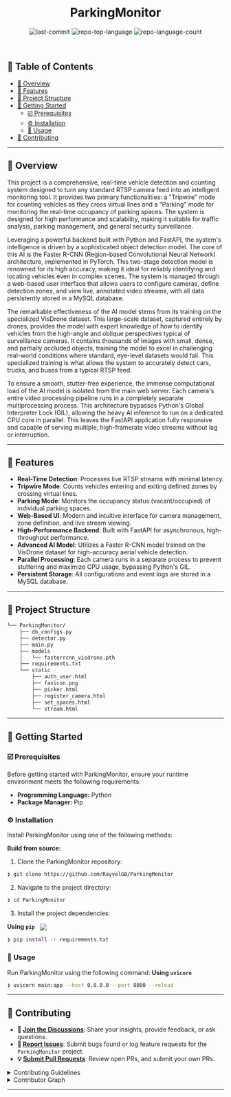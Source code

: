 <p align="center"><h1 align="center">ParkingMonitor</h1></p>
<p align="center">
	<img src="https://img.shields.io/github/last-commit/RayvelGB/ParkingMonitor?style=default&logo=git&logoColor=white&color=0080ff" alt="last-commit">
	<img src="https://img.shields.io/github/languages/top/RayvelGB/ParkingMonitor?style=default&color=0080ff" alt="repo-top-language">
	<img src="https://img.shields.io/github/languages/count/RayvelGB/ParkingMonitor?style=default&color=0080ff" alt="repo-language-count">
</p>
<br>

## 🔗 Table of Contents

- [📍 Overview](#-overview)
- [👾 Features](#-features)
- [📁 Project Structure](#-project-structure)
- [🚀 Getting Started](#-getting-started)
  - [☑️ Prerequisites](#-prerequisites)
  - [⚙️ Installation](#-installation)
  - [🤖 Usage](#🤖-usage)
- [🔰 Contributing](#-contributing)

---

## 📍 Overview

<p>
	This project is a comprehensive, real-time vehicle detection and counting system designed to turn any standard RTSP camera feed into an intelligent monitoring tool. It provides two primary functionalities: a "Tripwire" mode for counting vehicles as they cross virtual lines and a "Parking" mode for monitoring the real-time occupancy of parking spaces. The system is designed for high performance and scalability, making it suitable for traffic analysis, parking management, and general security surveillance.
</p>
<p>
	Leveraging a powerful backend built with Python and FastAPI, the system's intelligence is driven by a sophisticated object detection model. The core of this AI is the Faster R-CNN (Region-based Convolutional Neural Network) architecture, implemented in PyTorch. This two-stage detection model is renowned for its high accuracy, making it ideal for reliably identifying and locating vehicles even in complex scenes. The system is managed through a web-based user interface that allows users to configure cameras, define detection zones, and view live, annotated video streams, with all data persistently stored in a MySQL database.
</p>
<p>
	The remarkable effectiveness of the AI model stems from its training on the specialized VisDrone dataset. This large-scale dataset, captured entirely by drones, provides the model with expert knowledge of how to identify vehicles from the high-angle and oblique perspectives typical of surveillance cameras. It contains thousands of images with small, dense, and partially occluded objects, training the model to excel in challenging real-world conditions where standard, eye-level datasets would fail. This specialized training is what allows the system to accurately detect cars, trucks, and buses from a typical RTSP feed.
</p>
<p>
	To ensure a smooth, stutter-free experience, the immense computational load of the AI model is isolated from the main web server. Each camera's entire video processing pipeline runs in a completely separate multiprocessing process. This architecture bypasses Python's Global Interpreter Lock (GIL), allowing the heavy AI inference to run on a dedicated CPU core in parallel. This leaves the FastAPI application fully responsive and capable of serving multiple, high-framerate video streams without lag or interruption.
</p>

---

## 👾 Features

- **Real-Time Detection**: Processes live RTSP streams with minimal latency.
- **Tripwire Mode**: Counts vehicles entering and exiting defined zones by crossing virtual lines.
- **Parking Mode**: Monitors the occupancy status (vacant/occupied) of individual parking spaces.
- **Web-Based UI**: Modern and intuitive interface for camera management, zone definition, and live stream viewing.
- **High-Performance Backend**: Built with FastAPI for asynchronous, high-throughput performance.
- **Advanced AI Model**: Utilizes a Faster R-CNN model trained on the VisDrone dataset for high-accuracy aerial vehicle detection.
- **Parallel Processing**: Each camera runs in a separate process to prevent stuttering and maximize CPU usage, bypassing Python's GIL.
- **Persistent Storage**: All configurations and event logs are stored in a MySQL database.

---

## 📁 Project Structure

```sh
└── ParkingMonitor/
    ├── db_configs.py
    ├── detector.py
    ├── main.py
    ├── models
    │   └── fasterrcnn_visdrone.pth
    ├── requirements.txt
    └── static
        ├── auth_user.html
        ├── favicon.png
        ├── picker.html
        ├── register_camera.html
        ├── set_spaces.html
        └── stream.html
```

---
## 🚀 Getting Started

### ☑️ Prerequisites

Before getting started with ParkingMonitor, ensure your runtime environment meets the following requirements:

- **Programming Language:** Python
- **Package Manager:** Pip


### ⚙️ Installation

Install ParkingMonitor using one of the following methods:

**Build from source:**

1. Clone the ParkingMonitor repository:
```sh
❯ git clone https://github.com/RayvelGB/ParkingMonitor
```

2. Navigate to the project directory:
```sh
❯ cd ParkingMonitor
```

3. Install the project dependencies:


**Using `pip`** &nbsp; [<img align="center" src="https://img.shields.io/badge/Pip-3776AB.svg?style={badge_style}&logo=pypi&logoColor=white" />](https://pypi.org/project/pip/)

```sh
❯ pip install -r requirements.txt
```

### 🤖 Usage
Run ParkingMonitor using the following command:
**Using `uvicorn`**

```sh
❯ uvicorn main:app --host 0.0.0.0 --port 8000 --reload
```

---

## 🔰 Contributing

- **💬 [Join the Discussions](https://github.com/RayvelGB/ParkingMonitor/discussions)**: Share your insights, provide feedback, or ask questions.
- **🐛 [Report Issues](https://github.com/RayvelGB/ParkingMonitor/issues)**: Submit bugs found or log feature requests for the `ParkingMonitor` project.
- **💡 [Submit Pull Requests](https://github.com/RayvelGB/ParkingMonitor/blob/main/CONTRIBUTING.md)**: Review open PRs, and submit your own PRs.

<details closed>
<summary>Contributing Guidelines</summary>

1. **Fork the Repository**: Start by forking the project repository to your github account.
2. **Clone Locally**: Clone the forked repository to your local machine using a git client.
   ```sh
   git clone https://github.com/RayvelGB/ParkingMonitor
   ```
3. **Create a New Branch**: Always work on a new branch, giving it a descriptive name.
   ```sh
   git checkout -b new-feature-x
   ```
4. **Make Your Changes**: Develop and test your changes locally.
5. **Commit Your Changes**: Commit with a clear message describing your updates.
   ```sh
   git commit -m 'Implemented new feature x.'
   ```
6. **Push to github**: Push the changes to your forked repository.
   ```sh
   git push origin new-feature-x
   ```
7. **Submit a Pull Request**: Create a PR against the original project repository. Clearly describe the changes and their motivations.
8. **Review**: Once your PR is reviewed and approved, it will be merged into the main branch. Congratulations on your contribution!
</details>

<details closed>
<summary>Contributor Graph</summary>
<br>
<p align="left">
   <a href="https://github.com{/RayvelGB/ParkingMonitor/}graphs/contributors">
      <img src="https://contrib.rocks/image?repo=RayvelGB/ParkingMonitor">
   </a>
</p>
</details>

---
